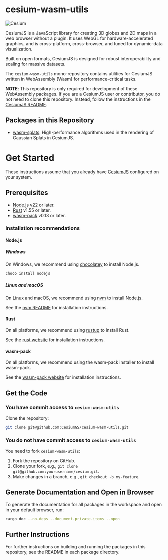 # cesium-wasm-utils

![Cesium](https://github.com/CesiumGS/cesium/wiki/logos/Cesium_Logo_Color.jpg)

CesiumJS is a JavaScript library for creating 3D globes and 2D maps in a web browser without a plugin. It uses WebGL for
hardware-accelerated graphics, and is cross-platform, cross-browser, and tuned for dynamic-data visualization.

Built on open formats, CesiumJS is designed for robust interoperability and scaling for massive datasets.

The `cesium-wasm-utils` mono-repository contains utilities for CesiumJS written in WebAssembly (Wasm) for
performance-critical tasks.

**NOTE**: This repository is only required for development of these WebAssembly packages. If you are a CesiumJS user or
contributor, you do not need to clone this repository. Instead, follow the instructions in
the [CesiumJS README](https://github.com/CesiumGS/cesium/blob/main/README.md).

## Packages in this Repository

- [wasm-splats](wasm-splats/README.md): High-performance algorithms used in the rendering of Gaussian Splats in
  CesiumJS.

# Get Started

These instructions assume that you already
have [CesiumJS](https://github.com/CesiumGS/cesium/blob/main/README.md#rocket-get-started) configured on your system.

## Prerequisites

- [Node.js](https://nodejs.org/en/download/) v22 or later.
- [Rust](https://www.rust-lang.org/tools/install) v1.55 or later.
- [wasm-pack](https://rustwasm.github.io/wasm-pack/installer/) v0.13 or later.

### Installation recommendations

#### Node.js

##### Windows

On Windows, we recommend using [chocolatey](https://chocolatey.org/) to install Node.js.

```sh
choco install nodejs
```

##### Linux and macOS

On Linux and macOS, we recommend using [nvm](https://github.com/nvm-sh/nvm) to install Node.js.

See the [nvm README](https://github.com/nvm-sh/nvm/blob/master/README.md) for installation instructions.

#### Rust

On all platforms, we recommend using [rustup](https://rustup.rs/) to install Rust.

See the [rust website](https://www.rust-lang.org/tools/install) for installation instructions.

#### wasm-pack

On all platforms, we recommend using the wasm-pack installer to install wasm-pack.

See the [wasm-pack website](https://rustwasm.github.io/wasm-pack/installer/) for installation instructions.

## Get the Code

### You have commit access to `cesium-wasm-utils`

Clone the repository:

```sh
git clone git@github.com:CesiumGS/cesium-wasm-utils.git
```

### You do not have commit access to `cesium-wasm-utils`

You need to fork `cesium-wasm-utils`:

1. Fork the repository on GitHub.
2. Clone your fork, e.g., `git clone git@github.com:yourusername/cesium.git`.
3. Make changes in a branch, e.g., `git checkout -b my-feature`.

## Generate Documentation and Open in Browser

To generate the documentation for all packages in the workspace and open in your default browser, run:

```sh
cargo doc --no-deps --document-private-items --open
```

## Further Instructions

For further instructions on building and running the packages in this repository, see the README in each package
directory.
